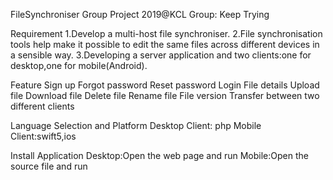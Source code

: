 FileSynchroniser
Group Project 2019@KCL Group: Keep Trying

Requirement
1.Develop a multi-host file synchroniser.
2.File synchronisation tools help make it possible to edit the same files across different devices in a sensible way.
3.Developing a server application and two clients:one for desktop,one for mobile(Android).  

Feature
Sign up
Forgot password
Reset password
Login
File details
Upload file
Download file
Delete file
Rename file
File version
Transfer between two different clients

Language Selection and Platform
Desktop Client: php
Mobile Client:swift5,ios

Install Application
Desktop:Open the web page and run
Mobile:Open the source file and run

